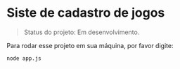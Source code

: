 <h1>Siste de cadastro de jogos</h1>

>Status do projeto: Em desenvolvimento.


Para rodar esse projeto em sua máquina, por favor digite:

```
node app.js
```
